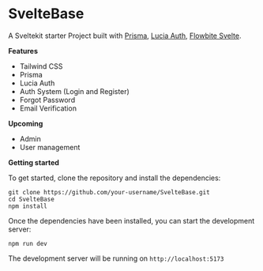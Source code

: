 # SvelteBase
A Sveltekit starter Project built with [Prisma](https://www.prisma.io/), [Lucia Auth](https://lucia-auth.com/), [Flowbite Svelte](https://flowbite-svelte.com/).


**Features**
* Tailwind CSS
* Prisma
* Lucia Auth
* Auth System (Login and Register)
* Forgot Password
* Email Verification


**Upcoming**
* Admin 
* User management

**Getting started**

To get started, clone the repository and install the dependencies:
```
git clone https://github.com/your-username/SvelteBase.git
cd SvelteBase
npm install
```
Once the dependencies have been installed, you can start the development server:
```
npm run dev
```
The development server will be running on ```http://localhost:5173```

